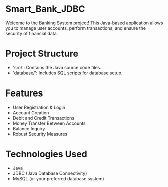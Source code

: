 # Smart_Bank_JDBC
Welcome to the Banking System project! This Java-based application allows you to manage user accounts, perform transactions, and ensure the security of financial data.

# Project Structure
- 'src/': Contains the Java source code files.
- 'database/': Includes SQL scripts for database setup.

#  Features
- User Registration & Login
- Account Creation
- Debit and Credit Transactions
- Money Transfer Between Accounts
- Balance Inquiry
- Robust Security Measures

#  Technologies Used
- Java
- JDBC (Java Database Connectivity)
- MySQL (or your preferred database system)
